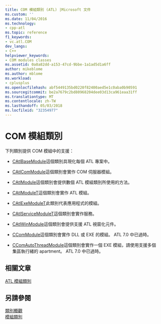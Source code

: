 ```yaml
---
title: COM 模組類別 (ATL) |Microsoft 文件
ms.custom: ''
ms.date: 11/04/2016
ms.technology:
- cpp-atl
ms.topic: reference
f1_keywords:
- vc.atl.COM
dev_langs:
- C++
helpviewer_keywords:
- COM modules classes
ms.assetid: 0a8a82dd-a153-47cd-9bbe-1a1ad5d1a6ff
author: mikeblome
ms.author: mblome
ms.workload:
- cplusplus
ms.openlocfilehash: abf5449135bd0220f82400aed5e1c0aba0b90591
ms.sourcegitcommit: be2a7679c2bd80968204dee03d13ca961eaa31ff
ms.translationtype: MT
ms.contentlocale: zh-TW
ms.lasthandoff: 05/03/2018
ms.locfileid: "32354977"
---
```

# <a name="com-modules-classes"></a>COM 模組類別
下列類別提供 COM 模組中的支援：  
  
-   [CAtlBaseModule](../atl/reference/catlbasemodule-class.md)這個類別具現化每個 ATL 專案中。  
  
-   [CAtlComModule](../atl/reference/catlcommodule-class.md)這個類別會實作 COM 伺服器模組。  
  
-   [CAtlModule](../atl/reference/catlmodule-class.md)這個類別會提供數個 ATL 模組類別所使用的方法。  
  
-   [CAtlModuleT](../atl/reference/catlmodulet-class.md)這個類別會實作 ATL 模組。  
  
-   [CAtlExeModuleT](../atl/reference/catlexemodulet-class.md)此類別代表應用程式的模組。  
  
-   [CAtlServiceModuleT](../atl/reference/catlservicemodulet-class.md)這個類別會實作服務。  
  
-   [CAtlWinModule](../atl/reference/catlwinmodule-class.md)這個類別會提供支援 ATL 視窗化元件。  
  
-   [CComModule](../atl/reference/ccommodule-class.md)這個類別會實作 DLL 或 EXE 的模組。 ATL 7.0 中已過時。  
  
-   [CComAutoThreadModule](../atl/reference/ccomautothreadmodule-class.md)這個類別會實作一個 EXE 模組，請使用支援多個集區執行緒的 apartment。 ATL 7.0 中已過時。  
  
## <a name="related-articles"></a>相關文章  
 [ATL 模組類別](../atl/atl-module-classes.md)  
  
## <a name="see-also"></a>另請參閱  
 [類別概觀](../atl/atl-class-overview.md)   
 [模組類別](../atl/atl-module-classes.md)

